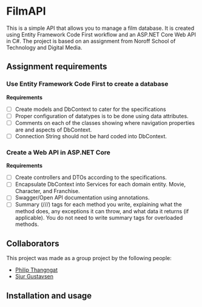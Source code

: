 # FilmAPI

This is a simple API that allows you to manage a film database. It is created using Entity Framework Code First workflow
and an ASP.NET Core Web API in C#. The project is based on an assignment from Noroff School of Technology and Digital
Media.

## Assignment requirements

### Use Entity Framework Code First to create a database

**Requirements**

- [ ] Create models and DbContext to cater for the specifications
- [ ]  Proper configuration of datatypes is to be done using data attributes.
- [ ] Comments on each of the classes showing where navigation properties are and aspects of DbContext.
- [ ] Connection String should not be hard coded into DbContext.

### Create a Web API in ASP.NET Core

**Requirements**

- [ ] Create controllers and DTOs according to the specifications.
- [ ] Encapsulate DbContext into Services for each domain entity. Movie, Character, and Franchise.
- [ ] Swagger/Open API documentation using annotations.
- [ ] Summary (///) tags for each method you write, explaining what the method does, any exceptions it can throw, and
  what data it returns (if applicable). You do not need to write summary tags for overloaded methods.

## Collaborators

This project was made as a group project by the following people:

- [Philip Thangngat](https://github.com/thangfart)
- [Sjur Gustavsen](https://github.com/GustavsenSj)

## Installation and usage




